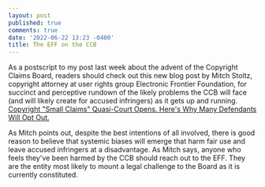 ```yaml
---
layout: post
published: true
comments: true
date: '2022-06-22 13:23 -0400'
title: The EFF on the CCB
---
```


As a postscript to my post last week about the advent of the Copyright Claims Board, readers should check out this new blog post by Mitch Stoltz, copyright attorney at user rights group Electronic Frontier Foundation, for succinct and perceptive rundown of the likely problems the CCB will face (and will likely create for accused infringers) as it gets up and running. [Copyright "Small Claims" Quasi-Court Opens. Here's Why Many Defendants Will Opt Out.](https://www.eff.org/deeplinks/2022/06/copyright-small-claims-quasi-court-opens-heres-why-many-defendants-will-opt-out)

As Mitch points out, despite the best intentions of all involved, there is good reason to believe that systemic biases will emerge that harm fair use and leave accused infringers at a disadvantage. As Mitch says, anyone who feels they've been harmed by the CCB should reach out to the EFF. They are the entity most likely to mount a legal challenge to the Board as it is currently constituted.
